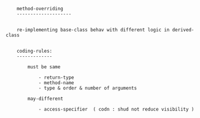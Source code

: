 


		method-overriding
		--------------------
		
		
		re-implementing base-class behav with different logic in derived-class
		
		
		coding-rules:
		-------------
		
			must be same
			
				- return-type
				- method-name
				- type & order & number of arguments
				
			may-different
			
				- access-specifier  ( codn : shud not reduce visibility )	